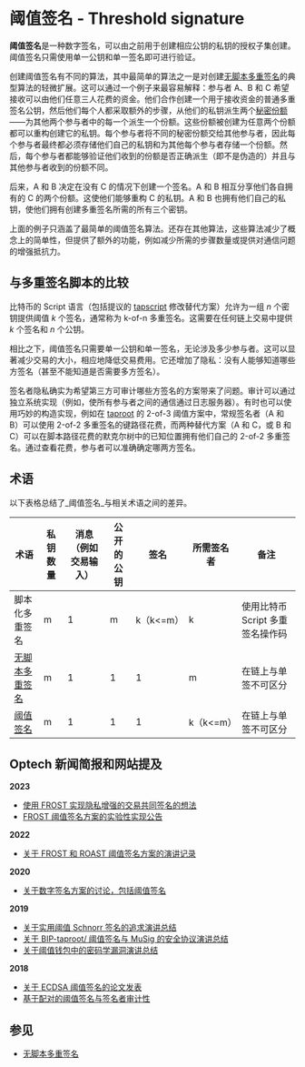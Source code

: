 # 阈值签名 - Threshold signature

**阈值签名**是一种数字签名，可以由之前用于创建相应公钥的私钥的授权子集创建。阈值签名只需使用单一公钥和单一签名即可进行验证。

创建阈值签名有不同的算法，其中最简单的算法之一是对创建[无脚本多重签名](https://bitcoinops.org/en/topics/multisignature/)的典型算法的轻微扩展。这可以通过一个例子来最容易解释：参与者 A、B 和 C 希望接收可以由他们任意三人花费的资金。他们合作创建一个用于接收资金的普通多重签名公钥，然后他们每个人都采取额外的步骤，从他们的私钥派生两个[秘密份额](https://en.wikipedia.org/wiki/Verifiable\_secret\_sharing)——为其他两个参与者中的每一个派生一个份额。这些份额被创建为任意两个份额都可以重构创建它的私钥。每个参与者将不同的秘密份额交给其他参与者，因此每个参与者最终都必须存储他们自己的私钥和为其他每个参与者存储一个份额。然后，每个参与者都能够验证他们收到的份额是否正确派生（即不是伪造的）并且与其他参与者收到的份额不同。

后来，A 和 B 决定在没有 C 的情况下创建一个签名。A 和 B 相互分享他们各自拥有的 C 的两个份额。这使他们能够重构 C 的私钥。A 和 B 也拥有他们自己的私钥，使他们拥有创建多重签名所需的所有三个密钥。

上面的例子只涵盖了最简单的阈值签名算法。还存在其他算法，这些算法减少了概念上的简单性，但提供了额外的功能，例如减少所需的步骤数量或提供对通信问题的增强抵抗力。

## 与多重签名脚本的比较

比特币的 Script 语言（包括提议的 [tapscript](https://bitcoinops.org/en/topics/tapscript/) 修改替代方案）允许为一组 _n_ 个密钥提供阈值 _k_ 个签名，通常称为 k-of-n 多重签名。这需要在任何链上交易中提供 _k_ 个签名和 _n_ 个公钥。

相比之下，阈值签名只需要单一公钥和单一签名，无论涉及多少参与者。这可以显著减少交易的大小，相应地降低交易费用。它还增加了隐私：没有人能够知道哪些方签名（甚至不能知道是否需要多方签名）。

签名者隐私确实为希望第三方可审计哪些方签名的方案带来了问题。审计可以通过独立系统实现（例如，使所有参与者之间的通信通过日志服务器）。有时也可以使用巧妙的构造实现，例如在 [taproot](https://bitcoinops.org/en/topics/taproot/) 的 2-of-3 阈值方案中，常规签名者（A 和 B）可以使用 2-of-2 多重签名的键路径花费，而两种替代方案（A 和 C，或 B 和 C）可以在脚本路径花费的默克尔树中的已知位置拥有他们自己的 2-of-2 多重签名。通过查看花费，参与者可以准确确定哪两方签名。

## 术语

以下表格总结了_阈值签名_与相关术语之间的差异。

| 术语                                                            | 私钥数量 | 消息（例如交易输入） | 公开的公钥 | 签名      | 所需签名者   | 备注                   |
| ------------------------------------------------------------- | ---- | ---------- | ----- | ------- | ------- | -------------------- |
| 脚本化多重签名                                                       | m    | 1          | m     | k（k<=m） | k       | 使用比特币 Script 多重签名操作码 |
| [无脚本多重签名](https://bitcoinops.org/en/topics/multisignature/)   | m    | 1          | 1     | 1       | m       | 在链上与单签不可区分           |
| [阈值签名](https://bitcoinops.org/en/topics/threshold-signature/) | m    | 1          | 1     | 1       | k（k<=m） | 在链上与单签不可区分           |

## Optech 新闻简报和网站提及

**2023**

* [使用 FROST 实现隐私增强的交易共同签名的想法](https://bitcoinops.org/en/newsletters/2023/09/06/#privacy-enhanced-co-signing)
* [FROST 阈值签名方案的实验性实现公告](https://bitcoinops.org/en/newsletters/2023/08/23/#frost-software-frostsnap-announced)

**2022**

* [关于 FROST 和 ROAST 阈值签名方案的演讲记录](https://bitcoinops.org/en/newsletters/2022/10/26/#frost)

**2020**

* [关于数字签名方案的讨论，包括阈值签名](https://bitcoinops.org/en/newsletters/2020/07/01/#schnorr-signatures-and-multisignatures)

**2019**

* [关于实用阈值 Schnorr 签名的追求演讲总结](https://bitcoinops.org/en/newsletters/2019/10/16/#the-quest-for-practical-threshold-schnorr-signatures)
* [关于 BIP-taproot/ 阈值签名与 MuSig 的安全协议演讲总结](https://bitcoinops.org/en/newsletters/2019/06/19/#secure-protocols-on-bip-taproot)
* [关于阈值钱包中的密码学漏洞演讲总结](https://bitcoinops.org/en/newsletters/2019/06/19/#cryptographic-vulnerabilities-in-threshold-wallets)

**2018**

* [关于 ECDSA 阈值签名的论文发表](https://bitcoinops.org/en/newsletters/2018/10/23/#two-papers-published-on-fast-multiparty-ecdsa)
* [基于配对的阈值签名与签名者审计性](https://bitcoinops.org/en/newsletters/2018/10/09/#compact-multi-signatures-for-smaller-blockchains)

## 参见

* [无脚本多重签名](https://bitcoinops.org/en/topics/multisignature/)
